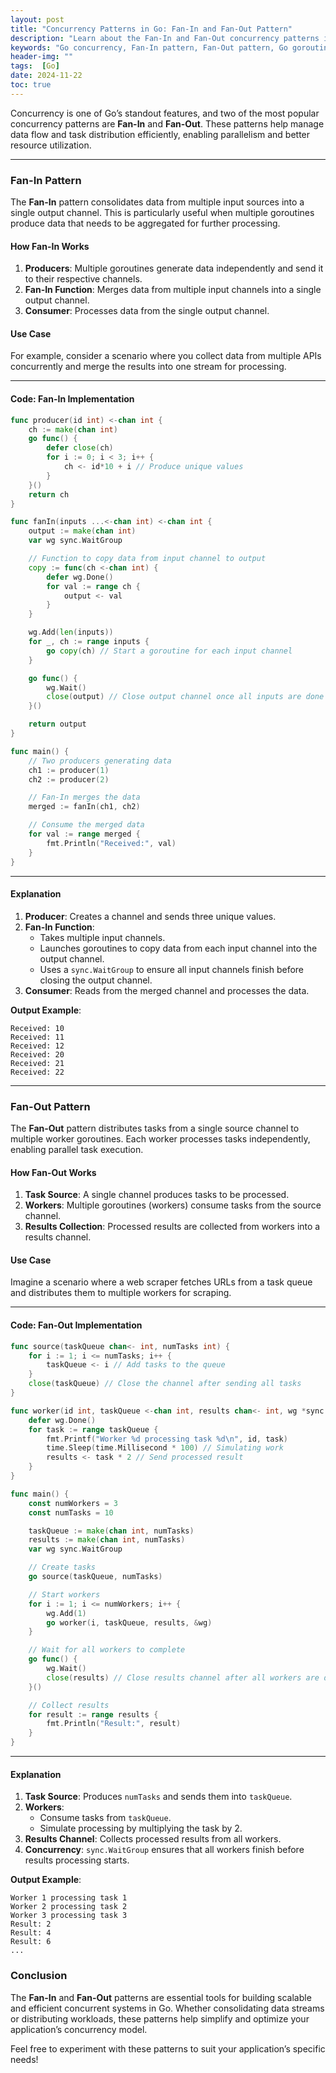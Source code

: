 ```yaml
---
layout: post
title: "Concurrency Patterns in Go: Fan-In and Fan-Out Pattern"
description: "Learn about the Fan-In and Fan-Out concurrency patterns in Go, their real-world use cases, and complete implementation examples to simplify task aggregation and distribution in parallel systems."
keywords: "Go concurrency, Fan-In pattern, Fan-Out pattern, Go goroutines, concurrency patterns in Go, task distribution, data aggregation, Go channels, parallel processing in Go, scalable systems"
header-img: ""
tags:  [Go]
date: 2024-11-22
toc: true
---
```


Concurrency is one of Go’s standout features, and two of the most popular concurrency patterns are **Fan-In** and **Fan-Out**. These patterns help manage data flow and task distribution efficiently, enabling parallelism and better resource utilization.

---

### **Fan-In Pattern**  
The **Fan-In** pattern consolidates data from multiple input sources into a single output channel. This is particularly useful when multiple goroutines produce data that needs to be aggregated for further processing.

#### **How Fan-In Works**  
1. **Producers**: Multiple goroutines generate data independently and send it to their respective channels.  
2. **Fan-In Function**: Merges data from multiple input channels into a single output channel.  
3. **Consumer**: Processes data from the single output channel.  

#### **Use Case**  
For example, consider a scenario where you collect data from multiple APIs concurrently and merge the results into one stream for processing.

---

#### **Code: Fan-In Implementation**  
```go
func producer(id int) <-chan int {
	ch := make(chan int)
	go func() {
		defer close(ch)
		for i := 0; i < 3; i++ {
			ch <- id*10 + i // Produce unique values
		}
	}()
	return ch
}

func fanIn(inputs ...<-chan int) <-chan int {
	output := make(chan int)
	var wg sync.WaitGroup

	// Function to copy data from input channel to output
	copy := func(ch <-chan int) {
		defer wg.Done()
		for val := range ch {
			output <- val
		}
	}

	wg.Add(len(inputs))
	for _, ch := range inputs {
		go copy(ch) // Start a goroutine for each input channel
	}

	go func() {
		wg.Wait()
		close(output) // Close output channel once all inputs are done
	}()

	return output
}

func main() {
	// Two producers generating data
	ch1 := producer(1)
	ch2 := producer(2)

	// Fan-In merges the data
	merged := fanIn(ch1, ch2)

	// Consume the merged data
	for val := range merged {
		fmt.Println("Received:", val)
	}
}
```

---

#### **Explanation**  
1. **Producer**: Creates a channel and sends three unique values.  
2. **Fan-In Function**:  
   - Takes multiple input channels.  
   - Launches goroutines to copy data from each input channel into the output channel.  
   - Uses a `sync.WaitGroup` to ensure all input channels finish before closing the output channel.  
3. **Consumer**: Reads from the merged channel and processes the data.

**Output Example**:  
```plaintext
Received: 10  
Received: 11  
Received: 12  
Received: 20  
Received: 21  
Received: 22  
```

---

### **Fan-Out Pattern**  
The **Fan-Out** pattern distributes tasks from a single source channel to multiple worker goroutines. Each worker processes tasks independently, enabling parallel task execution.

#### **How Fan-Out Works**  
1. **Task Source**: A single channel produces tasks to be processed.  
2. **Workers**: Multiple goroutines (workers) consume tasks from the source channel.  
3. **Results Collection**: Processed results are collected from workers into a results channel.

#### **Use Case**  
Imagine a scenario where a web scraper fetches URLs from a task queue and distributes them to multiple workers for scraping.

---

#### **Code: Fan-Out Implementation**  
```go
func source(taskQueue chan<- int, numTasks int) {
	for i := 1; i <= numTasks; i++ {
		taskQueue <- i // Add tasks to the queue
	}
	close(taskQueue) // Close the channel after sending all tasks
}

func worker(id int, taskQueue <-chan int, results chan<- int, wg *sync.WaitGroup) {
	defer wg.Done()
	for task := range taskQueue {
		fmt.Printf("Worker %d processing task %d\n", id, task)
		time.Sleep(time.Millisecond * 100) // Simulating work
		results <- task * 2 // Send processed result
	}
}

func main() {
	const numWorkers = 3
	const numTasks = 10

	taskQueue := make(chan int, numTasks)
	results := make(chan int, numTasks)
	var wg sync.WaitGroup

	// Create tasks
	go source(taskQueue, numTasks)

	// Start workers
	for i := 1; i <= numWorkers; i++ {
		wg.Add(1)
		go worker(i, taskQueue, results, &wg)
	}

	// Wait for all workers to complete
	go func() {
		wg.Wait()
		close(results) // Close results channel after all workers are done
	}()

	// Collect results
	for result := range results {
		fmt.Println("Result:", result)
	}
}
```

---

#### **Explanation**  
1. **Task Source**: Produces `numTasks` and sends them into `taskQueue`.  
2. **Workers**:  
   - Consume tasks from `taskQueue`.  
   - Simulate processing by multiplying the task by 2.  
3. **Results Channel**: Collects processed results from all workers.  
4. **Concurrency**: `sync.WaitGroup` ensures that all workers finish before results processing starts.

**Output Example**:  
```plaintext
Worker 1 processing task 1  
Worker 2 processing task 2  
Worker 3 processing task 3  
Result: 2  
Result: 4  
Result: 6  
...
```

### **Conclusion**  
The **Fan-In** and **Fan-Out** patterns are essential tools for building scalable and efficient concurrent systems in Go. Whether consolidating data streams or distributing workloads, these patterns help simplify and optimize your application’s concurrency model.  

Feel free to experiment with these patterns to suit your application’s specific needs!